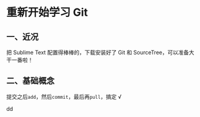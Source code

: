 # 重新开始学习 Git

## 一、近况
把 Sublime Text 配置得棒棒的，下载安装好了 Git 和 SourceTree，可以准备大干一番啦！

## 二、基础概念
提交之后`add`，然后`commit`，最后再`pull`，搞定 √

dd

